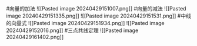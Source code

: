 #向量的加法
![[Pasted image 20240429151007.png]]
#向量的减法
![[Pasted image 20240429151335.png]]
![[Pasted image 20240429151531.png]]
#中线的向量式
![[Pasted image 20240429151934.png]]
![[Pasted image 20240429152016.png]]
#三点共线定理
![[Pasted image 20240429161402.png]]
